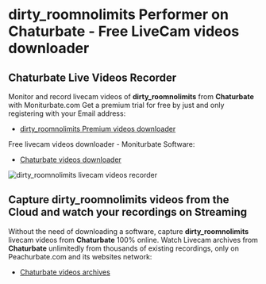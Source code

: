 # dirty_roomnolimits Performer on Chaturbate - Free LiveCam videos downloader

## Chaturbate Live Videos Recorder

Monitor and record livecam videos of **dirty_roomnolimits** from **Chaturbate** with Moniturbate.com
Get a premium trial for free by just and only registering with your Email address:
* [dirty_roomnolimits Premium videos downloader](https://moniturbate.com/request-demo-licence-key.html)

Free livecam videos downloader - Moniturbate Software:
* [Chaturbate videos downloader](https://moniturbate.com/moniturbate-download-software.html)

![dirty_roomnolimits livecam videos recorder](https://peachurnet.com/templates/moniturbate-software.png)


## Capture dirty_roomnolimits videos from the Cloud and watch your recordings on Streaming

Without the need of downloading a software, capture **dirty_roomnolimits** livecam videos from **Chaturbate** 100% online.
Watch Livecam archives from **Chaturbate** unlimitedly from thousands of existing recordings, only on Peachurbate.com and its websites network:
* [Chaturbate videos archives](https://peachurnet.com/)